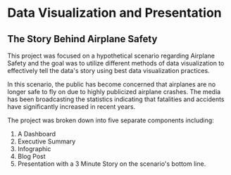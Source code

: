 # Data Visualization and Presentation

## The Story Behind Airplane Safety

This project was focused on a hypothetical scenario regarding Airplane Safety and the goal was to utilize different methods of data visualization to effectively tell the data's story using best data visualization practices.

In this scenario, the public has become concerned that airplanes are no longer safe to fly on due to highly publicized airplane crashes.  The media has been broadcasting the statistics indicating that fatalities and accidents have significantly increased in recent years.

The project was broken down into five separate components including:
  1. A Dashboard
  2. Executive Summary
  3. Infographic
  4. Blog Post
  5. Presentation with a 3 Minute Story on the scenario's bottom line.
